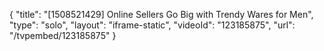 {
    "title": "[1508521429] Online Sellers Go Big with Trendy Wares for Men",
    "type": "solo",
    "layout": "iframe-static",
    "videoId": "123185875",
    "url": "\/tvpembed\/123185875"
}